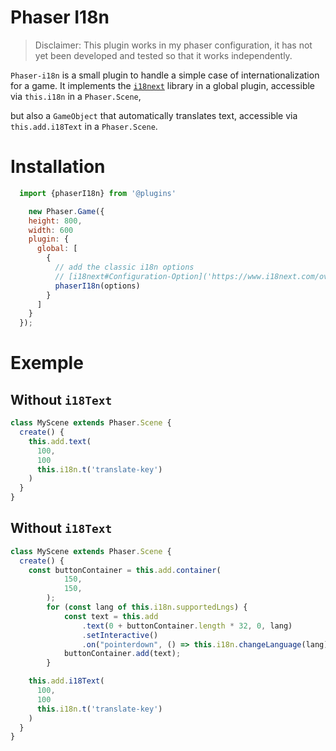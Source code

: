# Phaser I18n

> Disclaimer: This plugin works in my phaser configuration, it has not yet been developed and tested so that it works independently.   

`Phaser-i18n` is a small plugin to handle a simple case of internationalization for a game.
It implements the [`i18next`](https://www.i18next.com/) library in a global plugin, accessible via `this.i18n` in a `Phaser.Scene`,

but also a `GameObject` that automatically translates text, accessible via `this.add.i18Text` in a `Phaser.Scene`.


# Installation

```js
  import {phaserI18n} from '@plugins'

	new Phaser.Game({
    height: 800,
    width: 600
    plugin: {
      global: [
        {
          // add the classic i18n options
          // [i18next#Configuration-Option]('https://www.i18next.com/overview/configuration-options')
          phaserI18n(options)
        }
      ]
    }
  });
```

# Exemple

## Without `i18Text`
```js
class MyScene extends Phaser.Scene {
  create() {
    this.add.text(
      100,
      100
      this.i18n.t('translate-key')
    )
  }
}
```

## Without `i18Text`
```js
class MyScene extends Phaser.Scene {
  create() {
    const buttonContainer = this.add.container(
			150,
			150,
		);
		for (const lang of this.i18n.supportedLngs) {
			const text = this.add
				.text(0 + buttonContainer.length * 32, 0, lang)
				.setInteractive()
				.on("pointerdown", () => this.i18n.changeLanguage(lang));
			buttonContainer.add(text);
		}

    this.add.i18Text(
      100,
      100
      this.i18n.t('translate-key')
    )
  }
}

```